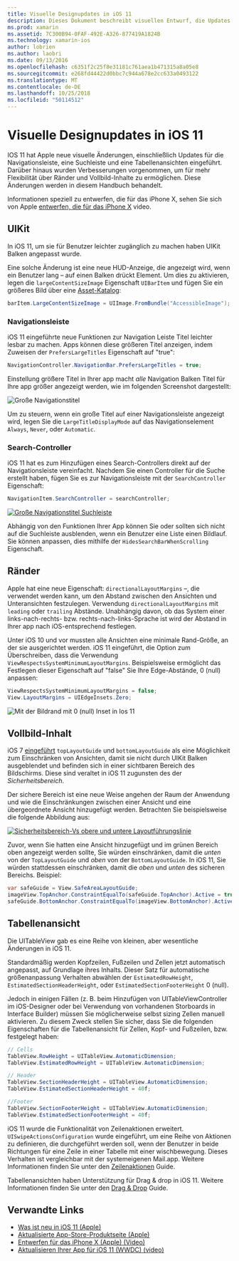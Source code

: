 ```yaml
---
title: Visuelle Designupdates in iOS 11
description: Dieses Dokument beschreibt visuellen Entwurf, die Updates in iOS 11 eingeführt. Es wird Änderungen an Navigationsleisten, Search-Controller, Ränder, Vollbild-Inhalte und Tabellenansichten erläutert.
ms.prod: xamarin
ms.assetid: 7C300B94-0FAF-492E-A326-877419A1824B
ms.technology: xamarin-ios
author: lobrien
ms.author: laobri
ms.date: 09/13/2016
ms.openlocfilehash: c6351f2c25f8e31181c761aea1b471315a8a05e8
ms.sourcegitcommit: e268fd44422d0bbc7c944a678e2cc633a0493122
ms.translationtype: MT
ms.contentlocale: de-DE
ms.lasthandoff: 10/25/2018
ms.locfileid: "50114512"
---
```

# <a name="visual-design-updates-in-ios-11"></a>Visuelle Designupdates in iOS 11

IOS 11 hat Apple neue visuelle Änderungen, einschließlich Updates für die Navigationsleiste, eine Suchleiste und eine Tabellenansichten eingeführt. Darüber hinaus wurden Verbesserungen vorgenommen, um für mehr Flexibilität über Ränder und Vollbild-Inhalte zu ermöglichen. Diese Änderungen werden in diesem Handbuch behandelt. 

Informationen speziell zu entwerfen, die für das iPhone X, sehen Sie sich von Apple [entwerfen, die für das iPhone X](https://developer.apple.com/videos/play/fall2017/801/) video.

## <a name="uikit"></a>UIKit

In iOS 11, um sie für Benutzer leichter zugänglich zu machen haben UIKit Balken angepasst wurde.

Eine solche Änderung ist eine neue HUD-Anzeige, die angezeigt wird, wenn ein Benutzer lang – auf einen Balken drückt Element. Um dies zu aktivieren, legen die `largeContentSizeImage` Eigenschaft `UIBarItem` und fügen Sie ein größeres Bild über eine [Asset-Katalog](~/ios/app-fundamentals/images-icons/displaying-an-image.md):

```csharp
barItem.LargeContentSizeImage = UIImage.FromBundle("AccessibleImage");
```

### <a name="navigation-bar"></a>Navigationsleiste
iOS 11 eingeführte neue Funktionen zur Navigation Leiste Titel leichter lesbar zu machen. Apps können diese größeren Titel anzeigen, indem Zuweisen der `PrefersLargeTitles` Eigenschaft auf "true":

```csharp
NavigationController.NavigationBar.PrefersLargeTitles = true;
```

Einstellung größere Titel in Ihrer app macht _alle_ Navigation Balken Titel für Ihre app größer angezeigt werden, wie im folgenden Screenshot dargestellt:

![Große Navigationstitel](visual-design-images/image7.png)

Um zu steuern, wenn ein große Titel auf einer Navigationsleiste angezeigt wird, legen Sie die `LargeTitleDisplayMode` auf das Navigationselement `Always`, `Never`, oder `Automatic`.

### <a name="search-controller"></a>Search-Controller

iOS 11 hat es zum Hinzufügen eines Search-Controllers direkt auf der Navigationsleiste vereinfacht. Nachdem Sie einen Controller für die Suche erstellt haben, fügen Sie es zur Navigationsleiste mit der `SearchController` Eigenschaft:

```csharp
NavigationItem.SearchController = searchController;
```

[![Große Navigationstitel Suchleiste](visual-design-images/image8-sml.png)](visual-design-images/image8-sml.png#lightbox)

Abhängig von den Funktionen Ihrer App können Sie oder sollten sich nicht auf die Suchleiste ausblenden, wenn ein Benutzer eine Liste einen Bildlauf. Sie können anpassen, dies mithilfe der `HidesSearchBarWhenScrolling` Eigenschaft.

## <a name="margins"></a>Ränder

Apple hat eine neue Eigenschaft: `directionalLayoutMargins` –, die verwendet werden kann, um den Abstand zwischen den Ansichten und Unteransichten festzulegen. Verwendung `directionalLayoutMargins` mit `leading` oder `trailing` Abstände. Unabhängig davon, ob das System einer links-nach-rechts- bzw. rechts-nach-links-Sprache ist wird der Abstand in Ihrer app nach iOS-entsprechend festlegen.

Unter iOS 10 und vor mussten alle Ansichten eine minimale Rand-Größe, an der sie ausgerichtet werden. iOS 11 eingeführt, die Option zum Überschreiben, dass die Verwendung `ViewRespectsSystemMinimumLayoutMargins`. Beispielsweise ermöglicht das Festlegen dieser Eigenschaft auf "false" Sie Ihre Edge-Abstände, 0 (null) anpassen:

```csharp
ViewRespectsSystemMinimumLayoutMargins = false;
View.LayoutMargins = UIEdgeInsets.Zero;
```
![Mit der Bildrand mit 0 (null) Inset in Ios 11](visual-design-images/image9.png)

<a name="fullscreen" />

## <a name="full-screen-content"></a>Vollbild-Inhalt

iOS 7 [eingeführt](~/ios/platform/introduction-to-ios7/ios7-ui.md#fullscreen) `topLayoutGuide` und `bottomLayoutGuide` als eine Möglichkeit zum Einschränken von Ansichten, damit sie nicht durch UIKit Balken ausgeblendet und befinden sich in einer sichtbaren Bereich des Bildschirms. Diese sind veraltet in iOS 11 zugunsten des der _Sicherheitsbereich_.

Der sichere Bereich ist eine neue Weise angehen der Raum der Anwendung und wie die Einschränkungen zwischen einer Ansicht und eine übergeordnete Ansicht hinzugefügt werden. Betrachten Sie beispielsweise die folgende Abbildung aus:

[![Sicherheitsbereich-Vs obere und untere Layoutführungslinie](visual-design-images/image10-sml.png)](visual-design-images/image10.png#lightbox)

Zuvor, wenn Sie hatten eine Ansicht hinzugefügt und im grünen Bereich oben angezeigt werden sollte, Sie würden einschränken, damit die _unten_ von der `TopLayoutGuide` und _oben_ von der `BottomLayoutGuide`. In iOS 11, Sie würden stattdessen einschränken, damit die _oben_ und _unten_ des sicheren Bereichs. Beispiel:

```csharp
var safeGuide = View.SafeAreaLayoutGuide;
imageView.TopAnchor.ConstraintEqualTo(safeGuide.TopAnchor).Active = true;
safeGuide.BottomAnchor.ConstraintEqualTo(imageView.BottomAnchor).Active = true;
```

## <a name="table-view"></a>Tabellenansicht

Die UITableView gab es eine Reihe von kleinen, aber wesentliche Änderungen in iOS 11.

Standardmäßig werden Kopfzeilen, Fußzeilen und Zellen jetzt automatisch angepasst, auf Grundlage ihres Inhalts. Dieser Satz für automatische größenanpassung Verhalten abwählen der `EstimatedRowHeight`, `EstimatedSectionHeaderHeight`, oder `EstimatedSectionFooterHeight` 0 (null).

Jedoch in einigen Fällen (z. B. beim Hinzufügen von UITableViewController im iOS-Designer oder bei Verwendung von vorhandenen Storboards in Interface Builder) müssen Sie möglicherweise selbst sizing Zellen manuell aktivieren. Zu diesem Zweck stellen Sie sicher, dass Sie die folgenden Eigenschaften für die Tabellenansicht für Zellen, Kopf- und Fußzeilen, bzw. festgelegt haben:

```csharp
// Cells
TableView.RowHeight = UITableView.AutomaticDimension;
TableView.EstimatedRowHeight = UITableView.AutomaticDimension;

// Header
TableView.SectionHeaderHeight = UITableView.AutomaticDimension;
TableView.EstimatedSectionHeaderHeight = 40f;

//Footer
TableView.SectionFooterHeight = UITableView.AutomaticDimension;
TableView.EstimatedSectionFooterHeight = 40f;

```

iOS 11 wurde die Funktionalität von Zeilenaktionen erweitert. `UISwipeActionsConfiguration` wurde eingeführt, um eine Reihe von Aktionen zu definieren, die durchgeführt werden soll, wenn der Benutzer in beide Richtungen für eine Zeile in einer Tabelle mit einer wischbewegung. Dieses Verhalten ist vergleichbar mit der systemeigenen Mail.app. Weitere Informationen finden Sie unter den [Zeilenaktionen](~/ios/user-interface/controls/tables/row-action.md) Guide.

Tabellenansichten haben Unterstützung für Drag & drop in iOS 11. Weitere Informationen finden Sie unter den [Drag & Drop](~/ios/platform/introduction-to-ios11/drag-and-drop.md#uitableview) Guide.


## <a name="related-links"></a>Verwandte Links

- [Was ist neu in iOS 11 (Apple)](https://developer.apple.com/ios/)
- [Aktualisierte App-Store-Produktseite (Apple)](https://developer.apple.com/app-store/product-page/)
- [Entwerfen für das iPhone X (Apple) (Video)](https://developer.apple.com/videos/play/fall2017/801/)
- [Aktualisieren Ihrer App für iOS 11 (WWDC) (video)](https://developer.apple.com/videos/play/wwdc2017/204/)

